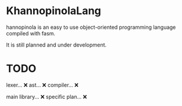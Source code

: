 # KhannopinolaLang
hannopinola is an easy to use object-oriented programming language compiled with fasm.

It is still planned and under development.
# TODO
lexer...    ❌
ast...      ❌
compiler... ❌

main library...  ❌
specific plan... ❌
